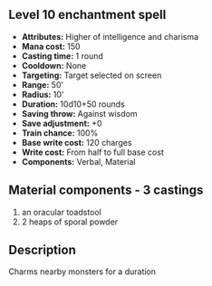 ## Level 10 enchantment spell
- **Attributes:** Higher of intelligence and charisma
- **Mana cost:** 150
- **Casting time:** 1 round
- **Cooldown:** None
- **Targeting:** Target selected on screen
- **Range:** 50'
- **Radius:** 10'
- **Duration:** 10d10+50 rounds
- **Saving throw:** Against wisdom
- **Save adjustment:** +0
- **Train chance:** 100%
- **Base write cost:** 120 charges
- **Write cost:** From half to full base cost
- **Components:** Verbal, Material
## Material components - 3 castings
1. an oracular toadstool
2. 2 heaps of sporal powder
## Description
Charms nearby monsters for a duration
